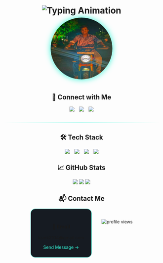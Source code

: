 <!-- Rainbow Wave Header -->
<h1 align="center">
  <img src="https://readme-typing-svg.herokuapp.com?font=Fira+Code&size=30&duration=4000&pause=1000&color=34F6D8&center=true&vCenter=true&width=500&lines=Welcome+to+My+GitHub+Profile!;Full+Stack+Developer;Open+Source+Contributor;Tech+Enthusiast" alt="Typing Animation" />
</h1>

<!-- Floating Profile Image -->
<div align="center">
  <img src="./gitHub.jpg" width="200" height="200" style="border-radius: 50%; box-shadow: 0 0 20px #34F6D8; animation: float 6s ease-in-out infinite;" />
</div>

<!-- Animated Social Links -->
<h2 align="center">🔗 Connect with Me</h2>
<div align="center" style="display: flex; justify-content: center; gap: 15px;">
  <a href="https://www.linkedin.com/in/kolluru-sri-manoj-kumar/">
    <img src="https://img.shields.io/badge/LinkedIn-0077B5?style=for-the-badge&logo=linkedin&logoColor=white" />
  </a>
  <a href="https://x.com/ksmk2104">
    <img src="https://img.shields.io/badge/Twitter-1DA1F2?style=for-the-badge&logo=twitter&logoColor=white" />
  </a>
  <a href="https://github.com/KS-Manoj9088">
    <img src="https://img.shields.io/badge/GitHub-100000?style=for-the-badge&logo=github&logoColor=white" />
  </a>
</div>

<!-- Animated Divider -->
<div style="width: 100%; height: 2px; background: linear-gradient(90deg, transparent, #34F6D8, transparent); margin: 2rem 0; animation: fade 2s infinite;"></div>

<!-- Glowing Tech Stack Section -->
<h2 align="center">🛠️ Tech Stack</h2>
<div align="center" style="display: flex; flex-wrap: wrap; gap: 15px; justify-content: center;">
  <img src="https://img.shields.io/badge/JavaScript-F7DF1E?style=for-the-badge&logo=javascript&logoColor=black" />
  <img src="https://img.shields.io/badge/React-20232A?style=for-the-badge&logo=react&logoColor=61DAFB" />
  <img src="https://img.shields.io/badge/Node.js-43853D?style=for-the-badge&logo=node.js&logoColor=white" />
  <img src="https://img.shields.io/badge/Python-3776AB?style=for-the-badge&logo=python&logoColor=white" />
</div>

<!-- GitHub Statistics -->
<h2 align="center">📈 GitHub Stats</h2>
<div align="center">
  <img height="180em" src="https://github-readme-stats.vercel.app/api?username=KS-Manoj9088&show_icons=true&theme=dark&bg_color=0d1117&hide_border=true" />
  <img height="180em" src="https://github-readme-streak-stats.herokuapp.com/?user=KS-Manoj9088&theme=dark&background=0d1117&hide_border=true" />
  <img height="180em" src="https://github-readme-stats.vercel.app/api/top-langs/?username=KS-Manoj9088&layout=compact&theme=dark&bg_color=0d1117&hide_border=true" />
</div>

<!-- Contact Section -->
<h2 align="center">📬 Contact Me</h2>
<div align="center" style="display: flex; justify-content: center; gap: 2rem; flex-wrap: wrap; margin: 2rem 0;">
  <div style="background: #161B22; padding: 1.5rem; border-radius: 15px; border: 1px solid #34F6D8; animation: float 4s ease-in-out infinite;">
    <h3>📧 Email</h3>
    <p>ksmk2104@gmail.com</p>
    <a href="mailto:ksmk21042gmail.com" style="color: #34F6D8; text-decoration: none;">Send Message →</a>
  </div>

<!-- Visitor Counter -->
<p align="center">
  <img src="https://komarev.com/ghpvc/?username=KS-Manoj9088&label=Profile%20views&color=34F6D8&style=flat" alt="profile views" />
</p>

<!-- CSS Animations -->
<style>
  @keyframes float {
    0% { transform: translateY(0px); }
    50% { transform: translateY(-20px); }
    100% { transform: translateY(0px); }
  }
  
  @keyframes fade {
    0% { opacity: 0.5; }
    50% { opacity: 1; }
    100% { opacity: 0.5; }
  }

  img:hover, a:hover {
    transform: scale(1.05);
    transition: all 0.3s ease;
  }

  div:hover {
    transform: translateY(-5px);
    box-shadow: 0 10px 20px rgba(52, 246, 216, 0.2);
    transition: all 0.3s ease;
  }
</style>
